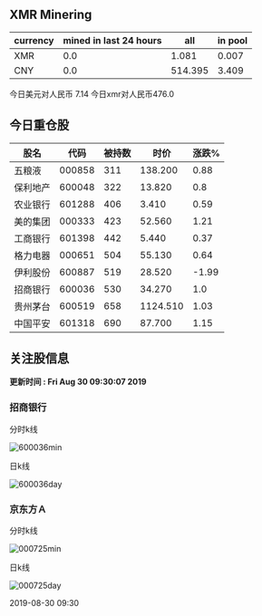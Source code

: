 ## XMR Minering

|currency|mined in last 24 hours|all|in pool|
|---|---|---|---|
|XMR|0.0|1.081|0.007|
|CNY|0.0|514.395|3.409|

今日美元对人民币 7.14	今日xmr对人民币476.0


## 今日重仓股 

|股名|代码|被持数|时价|涨跌%|
|---|---|---|---|---|
|五粮液|000858|311|138.200|0.88|
|保利地产|600048|322|13.820|0.8|
|农业银行|601288|406|3.410|0.59|
|美的集团|000333|423|52.560|1.21|
|工商银行|601398|442|5.440|0.37|
|格力电器|000651|504|55.130|0.64|
|伊利股份|600887|519|28.520|-1.99|
|招商银行|600036|530|34.270|1.0|
|贵州茅台|600519|658|1124.510|1.03|
|中国平安|601318|690|87.700|1.15|

## 关注股信息
**更新时间 : Fri Aug 30 09:30:07 2019**
### 招商银行 
分时k线

![600036min](http://image.sinajs.cn/newchart/min/n/sh600036.gif)

日k线

![600036day](http://image.sinajs.cn/newchart/daily/n/sh600036.gif)

### 京东方Ａ 
分时k线

![000725min](http://image.sinajs.cn/newchart/min/n/sz000725.gif)

日k线

![000725day](http://image.sinajs.cn/newchart/daily/n/sz000725.gif)

2019-08-30 09:30